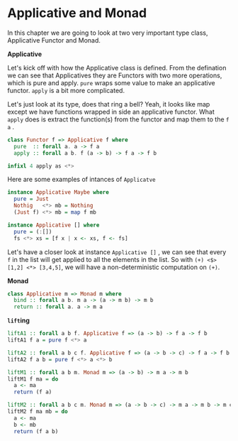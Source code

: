 # Applicative and Monad

In this chapter we are going to look at two very important type class, Applicative Functor and Monad.

**Applicative**

Let's kick off with how the Applicative class is defined. From the defination we can see that Applicatives they are Functors with two more operations, which is pure and apply. `pure` wraps some value to make an applicative functor. `apply` is a bit more complicated. 

Let's just look at its type, does that ring a bell? Yeah, it looks like map except we have functions wrapped in side an applicative functor. What `apply` does is extract the function(s) from the functor and map them to the `f a` .

```haskell
class Functor f => Applicative f where
  pure  :: forall a. a -> f a
  apply :: forall a b. f (a -> b) -> f a -> f b

infixl 4 apply as <*> 
```

Here are some examples of intances of `Applicatve`

```haskell
instance Applicative Maybe where
  pure = Just
  Nothig   <*> mb = Nothing
  (Just f) <*> mb = map f mb

instance Applicative [] where
  pure = (:[])
  fs <*> xs = [f x | x <- xs, f <- fs]
```

Let's have a closer look at instance `Applicative []` , we can see that every `f` in the list will get applied to all the elements in the list.  So with  `(+) <$> [1,2] <*> [3,4,5]`, we will have a non-deterministic computation on `(+)`.

**Monad**



```haskell
class Applicative m => Monad m where
  bind :: forall a b. m a -> (a -> m b) -> m b
  return :: forall a. a -> m a
```



**`lift`ing**

```Haskell
liftA1 :: forall a b f. Applicative f => (a -> b) -> f a -> f b
liftA1 f a = pure f <*> a

liftA2 :: forall a b c f. Applicative f => (a -> b -> c) -> f a -> f b -> f c
liftA2 f a b = pure f <*> a <*> b

liftM1 :: forall a b m. Monad m => (a -> b) -> m a -> m b
liftM1 f ma = do
  a <- ma
  return (f a)

liftM2 :: forall a b c m. Monad m => (a -> b -> c) -> m a -> m b -> m c
liftM2 f ma mb = do
  a <- ma
  b <- mb
  return (f a b)
```

